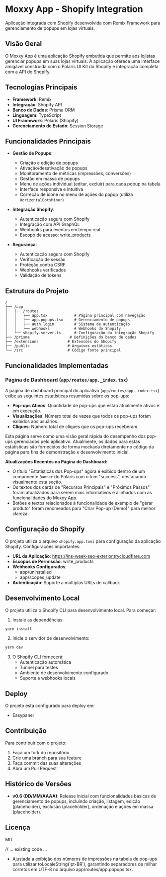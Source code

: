 # Moxxy App - Shopify Integration

Aplicação integrada com Shopify desenvolvida com Remix Framework para gerenciamento de popups em lojas virtuais.

## Visão Geral

O Moxxy App é uma aplicação Shopify embutida que permite aos lojistas gerenciar popups em suas lojas virtuais. A aplicação oferece uma interface amigável construída com o Polaris UI Kit do Shopify e integração completa com a API do Shopify.

## Tecnologias Principais

- **Framework**: Remix
- **Integração**: Shopify API
- **Banco de Dados**: Prisma ORM
- **Linguagem**: TypeScript
- **UI Framework**: Polaris (Shopify)
- **Gerenciamento de Estado**: Session Storage

## Funcionalidades Principais

- **Gestão de Popups**:
  - Criação e edição de popups
  - Ativação/desativação de popups
  - Monitoramento de métricas (impressões, conversões)
  - Gestão em massa de popups
  - Menu de ações individual (editar, excluir) para cada popup na tabela
  - Interface responsiva e intuitiva
  - Correção de ícone no menu de ações do popup (utiliza `HorizontalDotsMinor`)

- **Integração Shopify**:
  - Autenticação segura com Shopify
  - Integração com API GraphQL
  - Webhooks para eventos em tempo real
  - Escopo de acesso: write_products

- **Segurança**:
  - Autenticação segura com Shopify
  - Verificação de sessão
  - Proteção contra CSRF
  - Webhooks verificados
  - Validação de tokens

## Estrutura do Projeto

```
/
├── /app
│   ├── /routes
│   │   ├── app.tsx            # Página principal com navegação
│   │   ├── app.popups.tsx     # Gerenciamento de popups
│   │   ├── auth.login         # Sistema de autenticação
│   │   └── webhooks           # Webhooks do Shopify
│   └── shopify.server.ts      # Configuração da integração Shopify
├── /prisma                  # Definições do banco de dados
├── /extensions             # Extensões do Shopify
├── /public                 # Arquivos estáticos
└── /src                    # Código fonte principal
```

## Funcionalidades Implementadas

### Página de Dashboard (`app/routes/app._index.tsx`)
A página de dashboard principal do aplicativo (`app/routes/app._index.tsx`) exibe as seguintes estatísticas resumidas sobre os pop-ups:
- **Pop-ups Ativos**: Quantidade de pop-ups que estão atualmente ativos e em execução.
- **Visualizações**: Número total de vezes que todos os pop-ups foram exibidos aos usuários.
- **Cliques**: Número total de cliques que os pop-ups receberam.

Esta página serve como uma visão geral rápida do desempenho dos pop-ups gerenciados pelo aplicativo. Atualmente, os dados para estas estatísticas são fornecidos de forma mockada diretamente no código da página para fins de demonstração e desenvolvimento inicial.

**Atualizações Recentes na Página de Dashboard:**
- O título "Estatísticas dos Pop-ups" agora é exibido dentro de um componente `Banner` do Polaris com o tom "success", destacando visualmente esta seção.
- Os textos dos cards de "Recursos Principais" e "Próximos Passos" foram atualizados para serem mais informativos e alinhados com as funcionalidades do Moxxy App.
- Botões e textos relacionados à funcionalidade de exemplo de "gerar produto" foram renomeados para "Criar Pop-up (Demo)" para melhor clareza.

## Configuração do Shopify

O projeto utiliza o arquivo `shopify.app.toml` para configuração da aplicação Shopify. Configurações importantes:

- **URL da Aplicação**: https://ins-week-seo-exterior.trycloudflare.com
- **Escopos de Permissão**: write_products
- **Webhooks Configurados**:
  - app/uninstalled
  - app/scopes_update
- **Autenticação**: Suporte a múltiplas URLs de callback

## Desenvolvimento Local

O projeto utiliza o Shopify CLI para desenvolvimento local. Para começar:

1. Instale as dependências:
```bash
yarn install
```

2. Inicie o servidor de desenvolvimento:
```bash
yarn dev
```

3. O Shopify CLI fornecerá:
   - Autenticação automática
   - Tunnel para testes
   - Ambiente de desenvolvimento configurado
   - Suporte a webhooks locais

## Deploy

O projeto está configurado para deploy em:
- Easypanel

## Contribuição

Para contribuir com o projeto:

1. Faça um fork do repositório
2. Crie uma branch para sua feature
3. Faça commit das suas alterações
4. Abra um Pull Request

## Histórico de Versões

- **v0.6 (DD/MM/AAAA)**: Release inicial com funcionalidades básicas de gerenciamento de popups, incluindo criação, listagem, edição (placeholder), exclusão (placeholder), ordenação e ações em massa (placeholder).

## Licença

MIT


// ... existing code ...
- Ajustada a exibição dos números de impressões na tabela de pop-ups para utilizar toLocaleString('pt-BR'), garantindo separadores de milhar corretos em UTF-8 no arquivo app/routes/app.popups.tsx.

